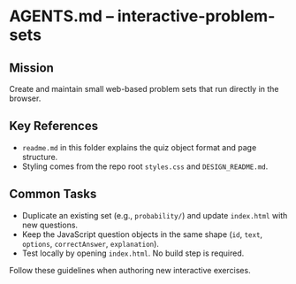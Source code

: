 # AGENTS.md – interactive-problem-sets

## Mission
Create and maintain small web-based problem sets that run directly in the browser.

## Key References
- `readme.md` in this folder explains the quiz object format and page structure.
- Styling comes from the repo root `styles.css` and `DESIGN_README.md`.

## Common Tasks
- Duplicate an existing set (e.g., `probability/`) and update `index.html` with new questions.
- Keep the JavaScript question objects in the same shape (`id`, `text`, `options`, `correctAnswer`, `explanation`).
- Test locally by opening `index.html`. No build step is required.

Follow these guidelines when authoring new interactive exercises.
